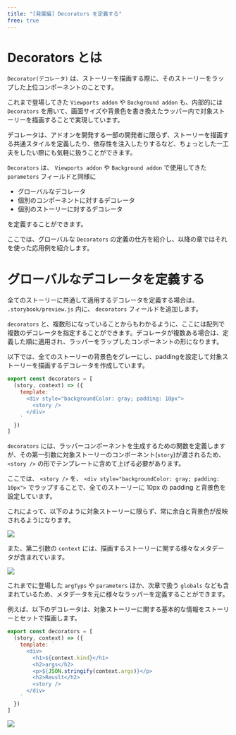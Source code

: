 ```yaml
---
title: "[発展編] Decorators を定義する"
free: true
---
```


# Decorators とは

`Decorator(デコレータ)` は、ストーリーを描画する際に、そのストーリーをラップした上位コンポーネントのことです。

これまで登場してきた `Viewports addon` や `Background addon` も、内部的には `Decorators` を用いて、画面サイズや背景色を書き換えたラッパー内で対象ストーリーを描画することで実現しています。

デコレータは、アドオンを開発する一部の開発者に限らず、ストーリーを描画する共通スタイルを定義したり、依存性を注入したりするなど、ちょっとした一工夫をしたい際にも気軽に扱うことができます。

`Decorators` は、 `Viewports addon` や `Background addon` で使用してきた `parameters` フィールドと同様に

- グローバルなデコレータ
- 個別のコンポーネントに対するデコレータ
- 個別のストーリーに対するデコレータ

を定義することができます。

ここでは、グローバルな `Decorators` の定義の仕方を紹介し、以降の章ではそれを使った応用例を紹介します。

# グローバルなデコレータを定義する

全てのストーリーに共通して適用するデコレータを定義する場合は、 `.storybook/preview.js` 内に、 `decorators` フィールドを追加します。

`decorators` と、複数形になっていることからもわかるように、ここには配列で複数のデコレータを指定することができます。デコレータが複数ある場合は、定義した順に適用され、ラッパーをラップしたコンポーネントの形になります。

以下では、全てのストーリーの背景色をグレーにし、paddingを設定して対象ストーリーを描画するデコレータを作成しています。

```js:.storybook/preview.js
export const decorators = [
  (story, context) => ({
    template: `
      <div style="backgroundColor: gray; padding: 10px">
        <story />
      </div>
    `
  })
]
```

`decorators` には、ラッパーコンポーネントを生成するための関数を定義しますが、その第一引数に対象ストーリーのコンポーネント(`story`)が渡されるため、 `<story />` の形でテンプレートに含めて上げる必要があります。

ここでは、 `<story />` を、 `<div style="backgroundColor: gray; padding: 10px">` でラップすることで、全てのストーリーに 10px の padding と背景色を設定しています。

これによって、以下のように対象ストーリーに限らず、常に余白と背景色が反映されるようになります。

![](https://storage.googleapis.com/zenn-user-upload/czz25ulpsjw29yuwxonqzncahltw)

また、第二引数の `context` には、描画するストーリーに関する様々なメタデータが含まれています。

![](https://storage.googleapis.com/zenn-user-upload/83rrxlzp5odu4qp0ods7vs374i9s)

これまでに登場した `argTyps` や `parameters` ほか、次章で扱う `globals` なども含まれているため、メタデータを元に様々なラッパーを定義することができます。

例えば、以下のデコレータは、対象ストーリーに関する基本的な情報をストーリーとセットで描画します。

```js:.storybook/preview.js
export const decorators = [
  (story, context) => ({
    template: `
      <div>
        <h1>${context.kind}</h1>
        <h2>args</h2>
        <p>${JSON.stringify(context.args)}</p>
        <h2>Reuslt</h2>
        <story />
      </div>
    `
  })
]
```

![](https://storage.googleapis.com/zenn-user-upload/7yhj7pbwtbmtd8gcuyjti21vfrbs)